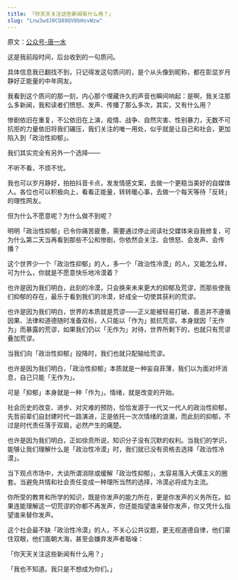 ```yaml
---
title: 「你天天关注这些新闻有什么用？」
slug: "Lnw3wdJ0CQ88QV8bHsvWzw"
---
```


原文：[公众号-唐一水](https://mp.weixin.qq.com/s/Lnw3wdJ0CQ88QV8bHsvWzw)

这是我前段时间，后台收到的一句质问。

具体信息我已翻找不到，只记得发这句质问的，是个从头像到昵称，都在彰显岁月静好正能量的中年网友。

我看到这个质问的那一刻，内心那个埋藏许久的声音也瞬间响起：是啊，我关注那么多新闻，我和读者们愤怒、发声、传播了那么多次，其实，又有什么用？

惨剧依旧在重复，不公依旧在上演，疫情、战争、自然灾害、性别暴力，无数不可抗拒的力量依旧将我们碾压，我们关注的唯一用处，似乎就是让自己和社会，更加陷入到「政治性抑郁」。

我们其实完全有另外一个选择——

不听不看，不烦不忧。

我也可以岁月静好，拍拍抖音卡点，发发情感文案，去做一个更稳当美好的自媒体人。各位也可以积极向上，看看正能量，转转暖心事，去做一个每天等待「反转」的理性网友。

但为什么不愿意呢？为什么做不到呢？

明明「政治性抑郁」已令你痛苦疲惫，需要通过停止阅读社交媒体来自我修复，可为什么第二天当再看到那些不公和惨剧，你依然会关注、会愤怒、会发声、会传播？

这个世界少一个「政治性抑郁」的人，多一个「政治性冷漠」的人，又能怎么样，可为什么，你就是不愿意快乐地冷漠着？

也许是因为我们明白，此刻的冷漠，只会换来未来更大的抑郁及荒谬，而那些使我们抑郁的存在，最乐于看到我们的冷漠，好成全一切使其获利的荒谬。

也许是因为我们明白，世界的本质就是荒谬——正义能被轻易打破、善恶并不遵循因果、法律和道德随时准备双标，人只能以「作为」抵抗荒谬。本身就因「无作为」而暴露的荒谬，如果我们仍以「无作为」对待，世界所剩下的，也就只有荒谬叠加荒谬。

当我们向「政治性抑郁」投降时，我们也就只配输给荒谬。

也许是因为我们明白，「政治性抑郁」本质就是一种妄自菲薄，我们以为面对坏消息，自己只能「无作为」。

可是「抑郁」本身就是一种「作为」。情绪，就是改变的开始。

社会历史的改变、进步、对灾难的预防，恰恰发源于一代又一代人的政治性抑郁，先哲前辈们自封建时代一路演进，正是依托一次次情绪的浪潮，而此刻的抑郁，不过是时代责任落于双肩，必然产生的痛楚。

也许是因为我们明白，正如徐贲所说，知识分子没有沉默的权利。当我们的学识，能够让我们理解什么是「政治性冷漠」时，我们就已没有资格去选择「政治性冷漠」。

当下观点市场中，大谈所谓消除或缓解「政治性抑郁」，太容易落入犬儒主义的圈套。当避免共情和社会责任变成一种理所当然的选择，冷漠必将成为主流。

你所受的教育和所学的知识，既是你发声的能力所在，更是你发声的义务所在。如果连能理解这一切荒谬的你都不再发声，你还能指望谁来替你发声，你又凭什么指望谁来替你发声。

这个社会最不缺「政治性冷漠」的人，不关心公共议题，更无视道德自律，他们蒙住双眼，他们面朝大海，甚至会嫌弃发声者聒噪：

「你天天关注这些新闻有什么用？」

「我也不知道。我只是不想成为你们。」
